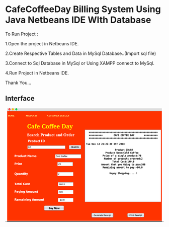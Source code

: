 # CafeCoffeeDay Billing System Using Java Netbeans IDE WIth Database

To Run Project :

1.Open the project in Netbeans IDE.

2.Create Respective Tables and Data in MySql Database..(Import sql file)

3.Connect to Sql Database in MySql or Using XAMPP connect to MySql.

4.Run Project in Netbeans IDE.

Thank You...

## Interface 

![](https://raw.githubusercontent.com/ManoBalaR/Enterprise-Resource-Planning-Project/master/CafeCoffeeDay%20Billing/Screenshot%203.png)
